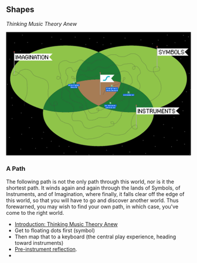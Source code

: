 ## Shapes
*Thinking Music Theory Anew*

![shapes world map](map/map.png)

### A Path
The following path is not the only path through this world, nor is it the shortest path. It winds again and again through the lands of Symbols, of Instruments, and of Imagination, where finally, it falls clear off the edge of this world, so that you will have to go and discover another world. Thus forewarned, you may wish to find your own path, in which case, you've come to the right world.

- [Introduction: Thinking Music Theory Anew](world/thinking-music-theory-anew.md)
- Get to floating dots first (symbol)
- Then map that to a keyboard (the central play experience, heading toward instruments)  
- [Pre-instrument reflection](world/pre-instrument-reflection.md).
-

